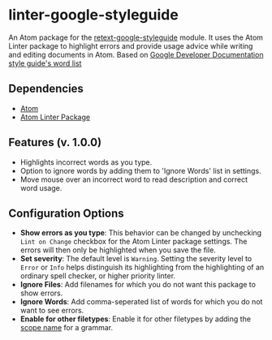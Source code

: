 # linter-google-styleguide
An Atom package for the [retext-google-styleguide](https://github.com/gaurav-nelson/retext-google-styleguide) module. It uses the Atom Linter package to highlight errors and provide usage advice while writing and editing documents in Atom. Based on [Google Developer Documentation style guide's word list](https://developers.google.com/style/word-list#word-list) 

## Dependencies
* [Atom](https://atom.io/)
* [Atom Linter Package](https://atom.io/packages/linter)

## Features (v. 1.0.0)
* Highlights incorrect words as you type.
* Option to ignore words by adding them to 'Ignore Words' list in settings.
* Move mouse over an incorrect word to read description and correct word usage.

## Configuration Options
* **Show errors as you type**: This behavior can be changed by unchecking `Lint on Change` checkbox for the Atom Linter package settings. The errors will then only be highlighted when you save the file.
* **Set severity**: The default level is `Warning`. Setting the severity level to `Error` or `Info` helps distinguish its highlighting from the highlighting of an ordinary spell checker, or higher priority linter.
* **Ignore Files**: Add filenames for which you do not want this package to show errors. 
* **Ignore Words**: Add comma-seperated list of words for which you do not want to see errors. 
* **Enable for other filetypes**: Enable it for other filetypes by adding the [scope name](https://atom.io/packages/file-types) for a grammar.
